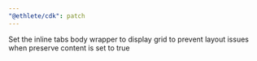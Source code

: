 ```yaml
---
"@ethlete/cdk": patch
---
```


Set the inline tabs body wrapper to display grid to prevent layout issues when preserve content is set to true
